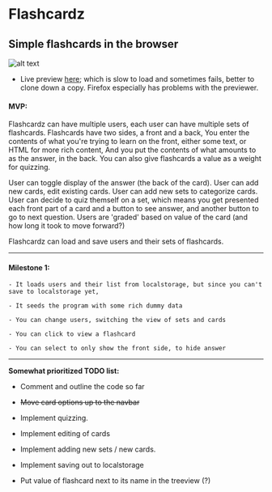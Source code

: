 # Flashcardz

## Simple flashcards in the browser


![alt text](./img/screenshot.jpg "screen shot")

- Live preview [here](http://htmlpreview.github.io/?https://github.com/afshinator/flashcardz/blob/master/index.html); which is slow to load and sometimes fails, better to clone down a copy.  Firefox especially has problems with the previewer.


#### MVP:

Flashcardz can have multiple users,
each user can have multiple sets of flashcards.
Flashcards have two sides, a front and a back,
You enter the contents of what you're trying to learn on the front,
either some text, or HTML for more rich content,
And you put the contents of what amounts to as the answer, in the back.
You can also give flashcards a value as a weight for quizzing.

User can toggle display of the answer (the back of the card).
User can add new cards, edit existing cards.
User can add new sets to categorize cards.
User can decide to quiz themself on a set, 
which means you get presented each front part of a card and a button to see answer,
and another button to go to next question.
Users are 'graded' based on value of the card (and how long it took to move forward?)

Flashcardz can load and save users and their sets of flashcards. 

---

#### Milestone 1:

	- It loads users and their list from localstorage, but since you can't save to localstorage yet,

	- It seeds the program with some rich dummy data

	- You can change users, switching the view of sets and cards

	- You can click to view a flashcard

	- You can select to only show the front side, to hide answer


---

**Somewhat prioritized TODO list:**

- Comment and outline the code so far

- ~~Move card options up to the navbar~~

- Implement quizzing.

- Implement editing of cards

- Implement adding new sets / new cards.

- Implement saving out to localstorage

- Put value of flashcard next to its name in the treeview (?)







